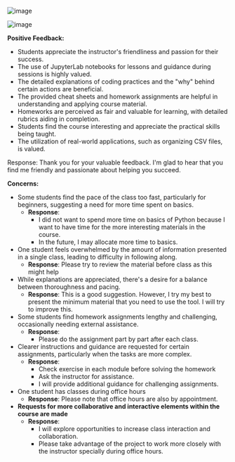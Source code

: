 ![image](https://github.com/aselshall/eds/assets/40507239/dcf10db7-f87e-4257-98cf-5f9a7f5b5efb)

![image](https://github.com/aselshall/eds/assets/40507239/3bdcea99-f0df-431a-9050-fe8b0caede01)



**Positive Feedback:**
- Students appreciate the instructor's friendliness and passion for their success.
- The use of JupyterLab notebooks for lessons and guidance during sessions is highly valued.
- The detailed explanations of coding practices and the "why" behind certain actions are beneficial.
- The provided cheat sheets and homework assignments are helpful in understanding and applying course material.
- Homeworks are perceived as fair and valuable for learning, with detailed rubrics aiding in completion.
- Students find the course interesting and appreciate the practical skills being taught.
- The utilization of real-world applications, such as organizing CSV files, is valued.

Response: Thank you for your valuable feedback. I'm glad to hear that you find me friendly and passionate about helping you succeed. 

**Concerns:**
- Some students find the pace of the class too fast, particularly for beginners, suggesting a need for more time spent on basics.
  - **Response**:
    - I did not want to spend more time on basics of Python because I want to have time for the more interesting materials in the course.
    - In the future, I may allocate more time to basics. 
- One student feels overwhelmed by the amount of information presented in a single class, leading to difficulty in following along.
   - **Response**: Please try to review the material before class as this might help 
- While explanations are appreciated, there's a desire for a balance between thoroughness and pacing.
  - **Response**: This is a good suggestion. However, I try my best to present the minimum material that you need to use the tool. I will try to improve this.  
- Some students find homework assignments lengthy and challenging, occasionally needing external assistance.
  - **Response**:
    - Please do the assignment part by part after each class.
- Clearer instructions and guidance are requested for certain assignments, particularly when the tasks are more complex.
  - **Response**:
    - Check exercise in each module before solving the homework
    - Ask the instructor for assistance.
    - I will provide additional guidance for challenging assignments.
- One student has classes during office hours
  - **Response**: Please note that office hours are also by appointment.
- **Requests for more collaborative and interactive elements within the course are made** 
  - **Response**:
     - I will explore opportunities to increase class interaction and collaboration. 
     - Please take advantage of the project to work more closely with the instructor specially during office hours. 

